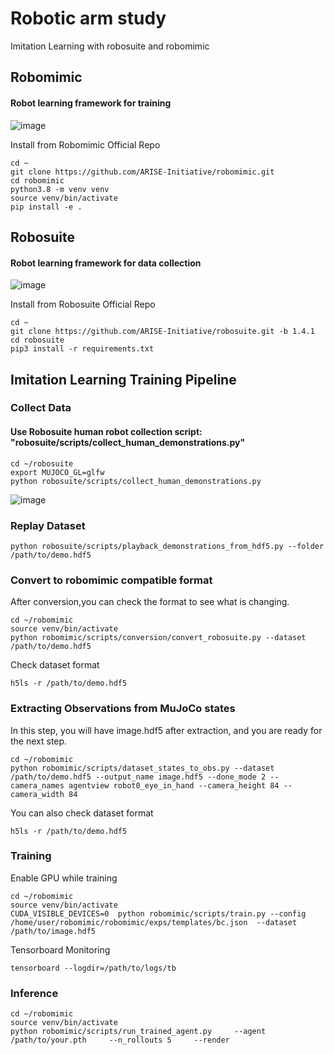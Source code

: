 # Robotic arm study
Imitation Learning with robosuite and robomimic

## Robomimic
#### Robot learning framework for training
![image](https://github.com/user-attachments/assets/4adadae3-5882-45c6-8557-365b44118f8b)

Install from Robomimic Official Repo
```
cd ~
git clone https://github.com/ARISE-Initiative/robomimic.git
cd robomimic
python3.8 -m venv venv
source venv/bin/activate
pip install -e .
```

## Robosuite
#### Robot learning framework for data collection
![image](https://github.com/user-attachments/assets/d798a18e-443e-4d6b-a6ed-1734891b75e3)

Install from Robosuite Official Repo
```
cd ~
git clone https://github.com/ARISE-Initiative/robosuite.git -b 1.4.1
cd robosuite
pip3 install -r requirements.txt
```

## Imitation Learning Training Pipeline

### Collect Data
#### Use Robosuite human robot collection script: "robosuite/scripts/collect_human_demonstrations.py"
```
cd ~/robosuite
export MUJOCO_GL=glfw
python robosuite/scripts/collect_human_demonstrations.py 
```

![image](https://github.com/user-attachments/assets/16909ae2-54bf-493f-8a80-1d5d574acde4)

### Replay Dataset

```
python robosuite/scripts/playback_demonstrations_from_hdf5.py --folder /path/to/demo.hdf5
```

### Convert to robomimic compatible format

After conversion,you can check the format to see what is changing.
```
cd ~/robomimic
source venv/bin/activate
python robomimic/scripts/conversion/convert_robosuite.py --dataset /path/to/demo.hdf5
```

Check dataset format
```
h5ls -r /path/to/demo.hdf5
```

### Extracting Observations from MuJoCo states

In this step, you will have image.hdf5 after extraction, and you are ready for the next step.

```
cd ~/robomimic
python robomimic/scripts/dataset_states_to_obs.py --dataset /path/to/demo.hdf5 --output_name image.hdf5 --done_mode 2 --camera_names agentview robot0_eye_in_hand --camera_height 84 --camera_width 84
```

You can also check dataset format

```
h5ls -r /path/to/demo.hdf5
```

### Training

Enable GPU while training
```
cd ~/robomimic
source venv/bin/activate
CUDA_VISIBLE_DEVICES=0  python robomimic/scripts/train.py --config /home/user/robomimic/robomimic/exps/templates/bc.json  --dataset /path/to/image.hdf5 
```

Tensorboard Monitoring

```
tensorboard --logdir=/path/to/logs/tb
```

### Inference

```
cd ~/robomimic
source venv/bin/activate
python robomimic/scripts/run_trained_agent.py     --agent /path/to/your.pth     --n_rollouts 5     --render
```
